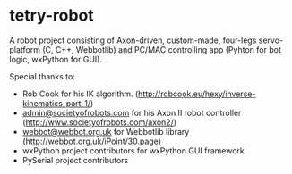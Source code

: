 tetry-robot
===========

A robot project consisting of Axon-driven, custom-made, four-legs servo-platform (C, C++, Webbotlib) and PC/MAC controlling app (Pyhton for bot logic, wxPython for GUI).

Special thanks to:
 - Rob Cook for his IK algorithm. (http://robcook.eu/hexy/inverse-kinematics-part-1/)
 - admin@societyofrobots.com for his Axon II robot controller (http://www.societyofrobots.com/axon2/)
 - webbot@webbot.org.uk for Webbotlib library  (http://webbot.org.uk/iPoint/30.page)
 - wxPython project contributors for wxPython GUI framework
 - PySerial project contributors
